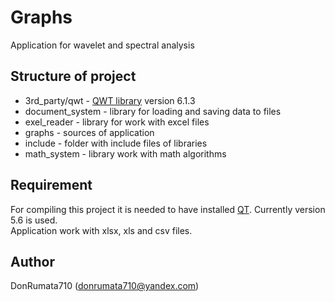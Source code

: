 # Graphs
Application for wavelet and spectral analysis<br>

## Structure of project
- 3rd_party/qwt - [QWT library](http://qwt.sourceforge.net/index.html) version 6.1.3
- document_system - library for loading and saving data to files
- exel_reader - library for work with excel files
- graphs - sources of application
- include - folder with include files of libraries
- math_system - library work with math algorithms

## Requirement
For compiling this project it is needed to have installed [QT](https://www.qt.io/). Currently version 5.6 is used.<br>
Application work with xlsx, xls and csv files.<br>

## Author
DonRumata710 (donrumata710@yandex.com)<br>
